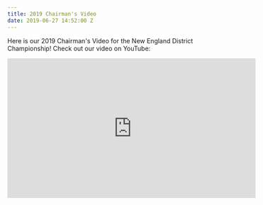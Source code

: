 ```yaml
---
title: 2019 Chairman's Video
date: 2019-06-27 14:52:00 Z
---
```


Here is our 2019 Chairman's Video for the New England District Championship! Check out our video on YouTube: 

<p><iframe width="560" height="315" src="https://www.youtube.com/watch?v=6P5sQGA5Y00" frameborder="0" allow="accelerometer; autoplay; encrypted-media; gyroscope; picture-in-picture" allowfullscreen></iframe></p>